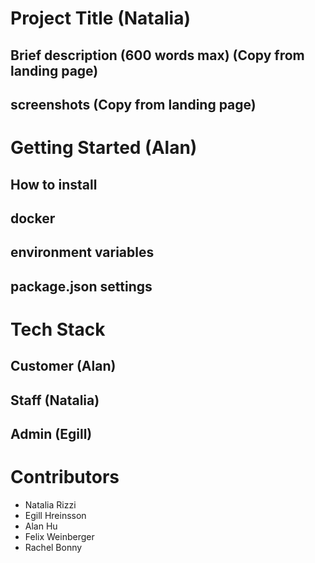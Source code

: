 # Project Title (Natalia)
## Brief description (600 words max) (Copy from landing page)
## screenshots (Copy from landing page)

# Getting Started (Alan)
## How to install
## docker
## environment variables
## package.json settings

# Tech Stack
## Customer (Alan)
## Staff (Natalia)
## Admin (Egill)

# Contributors
- Natalia Rizzi
- Egill Hreinsson
- Alan Hu
- Felix Weinberger
- Rachel Bonny
